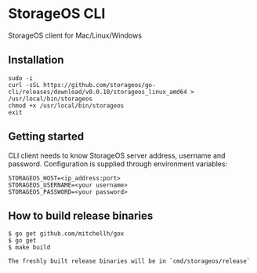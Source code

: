 # StorageOS CLI

StorageOS client for Mac/Linux/Windows

## Installation

```
sudo -i
curl -sSL https://github.com/storageos/go-cli/releases/download/v0.0.10/storageos_linux_amd64 > /usr/local/bin/storageos
chmod +x /usr/local/bin/storageos
exit
```


## Getting started

CLI client needs to know StorageOS server address, username and password. Configuration is supplied through
environment variables:

```
STORAGEOS_HOST=<ip_address:port>
STORAGEOS_USERNAME=<your username>
STORAGEOS_PASSWORD=<your password>
```


## How to build release binaries

```
$ go get github.com/mitchellh/gox
$ go get
$ make build

The freshly built release binaries will be in `cmd/storageos/release`
```
